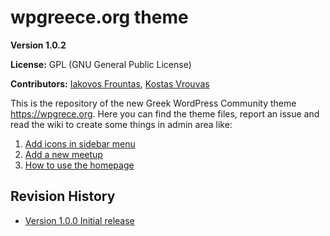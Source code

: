 # wpgreece.org theme

<strong>Version 1.0.2</strong>

<strong>License:</strong> GPL (GNU General Public License)

<strong>Contributors:</strong> <a href="https://github.com/ifrountas">Iakovos Frountas</a>, <a href="https://github.com/kosvrouvas">Kostas Vrouvas</a>

This is the repository of the new Greek WordPress Community theme https://wpgrece.org. Here you can find the theme files, report an issue and read the wiki to create some things in admin area like:

1. <a href="https://github.com/wpgreece/wpgreece-theme/wiki/Add-icons-in-sidebar-menu">Add icons in sidebar menu</a>
2. <a href="https://github.com/wpgreece/wpgreece-theme/wiki/Adding-a-new-meetup">Add a new meetup</a>
3. <a href="https://github.com/wpgreece/wpgreece-theme/wiki/Using-the-homepage">How to use the homepage</a>


## Revision History

<ul><li> <a href="https://github.com/wpgreece/wpgreece-theme/releases/tag/V1.0">Version 1.0.0 Initial release</a></li></ul>


